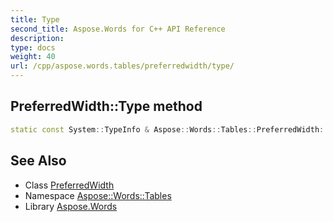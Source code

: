 ```yaml
---
title: Type
second_title: Aspose.Words for C++ API Reference
description: 
type: docs
weight: 40
url: /cpp/aspose.words.tables/preferredwidth/type/
---
```

## PreferredWidth::Type method




```cpp
static const System::TypeInfo & Aspose::Words::Tables::PreferredWidth::Type()
```

## See Also

* Class [PreferredWidth](../)
* Namespace [Aspose::Words::Tables](../../)
* Library [Aspose.Words](../../../)
